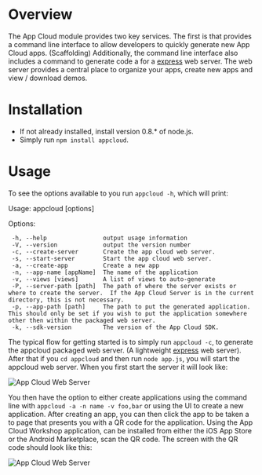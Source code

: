 Overview
======================

The App Cloud module provides two key services.  The first is that provides a command line interface to allow developers to quickly generate new App Cloud apps.  (Scaffolding)  Additionally, the command line interface also includes a command to generate code a for a [express](http://expressjs.com/) web server.  The web server provides a central place
to organize your apps, create new apps and view / download demos.

Installation
======================

* If not already installed, install version 0.8.* of node.js.
* Simply run `npm install appcloud`.

Usage
======================

To see the options available to you run `appcloud -h`, which will print:

  Usage: appcloud [options]

   Options:

     -h, --help                output usage information
     -V, --version             output the version number
     -c, --create-server       Create the app cloud web server.
     -s, --start-server        Start the app cloud web server.
     -a, --create-app          Create a new app
     -n, --app-name [appName]  The name of the application
     -v, --views [views]       A list of views to auto-generate
     -P, --server-path [path]  The path of where the server exists or where to create the server.  If the App Cloud Server is in the current directory, this is not necessary.
     -p, --app-path [path]     The path to put the generated application.  This should only be set if you wish to put the application somewhere other then within the packaged web server.
     -k, --sdk-version         The version of the App Cloud SDK.
     
The typical flow for getting started is to simply run `appcloud -c`, to generate the appcloud packaged web server.  (A lightweight [express](http://expressjs.com/) web server).  After that if you `cd appcloud` and then run `node app.js`, you will start the appcloud web server.  When you first start the server it will look like:

![App Cloud Web Server](http://f.cl.ly/items/180I1o3H210F2W1d1l1H/Screen%20Shot%202012-07-27%20at%2012.55.31%20PM.png)

You then have the option to either create applications using the command line with `appcloud -a -n name -v foo,bar` or using the UI to create a new application.  After creating an app, you can then click the app to be taken a to page that presents you with a QR code for the application.  Using the App Cloud Workshop application, can be installed from either the iOS App Store or the Android Marketplace, scan the QR code.  The screen with the QR code should look like this:

![App Cloud Web Server](http://f.cl.ly/items/1P1g3i3S0I2u2C173Q22/Screen%20Shot%202012-07-27%20at%201.03.09%20PM.png)